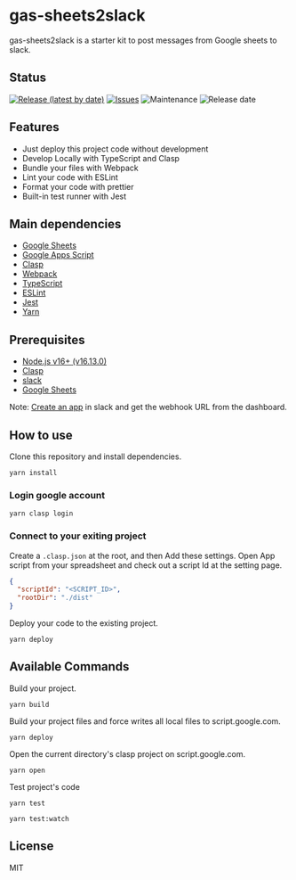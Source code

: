 # gas-sheets2slack

gas-sheets2slack is a starter kit to post messages from Google sheets to slack.

## Status

[![Release (latest by date)](https://img.shields.io/github/v/release/Kazuki-tam/gas-webpack-starter)](https://github.com/Kazuki-tam/gas-webpack-starter/releases/tag/v0.0.1)
[![Issues](https://img.shields.io/github/issues/Kazuki-tam/gas-webpack-starter)](https://github.com/Kazuki-tam/gas-webpack-starter/issues)
![Maintenance](https://img.shields.io/maintenance/yes/2022)
![Release date](https://img.shields.io/github/release-date/Kazuki-tam/gas-webpack-starter)

## Features
- Just deploy this project code without development
- Develop Locally with TypeScript and Clasp
- Bundle your files with Webpack
- Lint your code with ESLint
- Format your code with prettier
- Built-in test runner with Jest

## Main dependencies

- [Google Sheets](https://www.google.com/intl/en/sheets/about/)
- [Google Apps Script](https://workspace.google.co.jp/intl/ja/products/apps-script/)
- [Clasp](https://github.com/google/clasp)
- [Webpack](https://webpack.js.org/)
- [TypeScript](https://www.typescriptlang.org/)
- [ESLint](https://eslint.org/)
- [Jest](https://jestjs.io/)
- [Yarn](https://yarnpkg.com/)

## Prerequisites

- [Node.js v16+ (v16.13.0)](https://nodejs.org/en/)
- [Clasp](https://github.com/google/clasp)
- [slack](https://slack.com/)
- [Google Sheets](https://www.google.com/sheets/about/)

Note: [Create an app](https://api.slack.com/apps/) in slack and get the webhook URL from the dashboard.

## How to use

Clone this repository and install dependencies.

```shell
yarn install
```

### Login google account

```shell
yarn clasp login
```

### Connect to your exiting project

Create a `.clasp.json` at the root, and then Add these settings.
Open App script from your spreadsheet and check out a script Id at the setting page.

```json
{
  "scriptId": "<SCRIPT_ID>",
  "rootDir": "./dist"
}
```

Deploy your code to the existing project.

```shell
yarn deploy
```

## Available Commands

Build your project.

```shell
yarn build
```

Build your project files and force writes all local files to script.google.com.

```shell
yarn deploy
```

Open the current directory's clasp project on script.google.com.

```shell
yarn open
```

Test project's code

```shell
yarn test
```

```shell
yarn test:watch
```

## License
MIT
